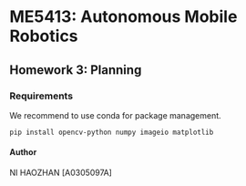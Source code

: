 # ME5413: Autonomous Mobile Robotics
## Homework 3: Planning

### Requirements
We recommend to use conda for package management.
```
pip install opencv-python numpy imageio matplotlib
```

#### Author
NI HAOZHAN [A0305097A]